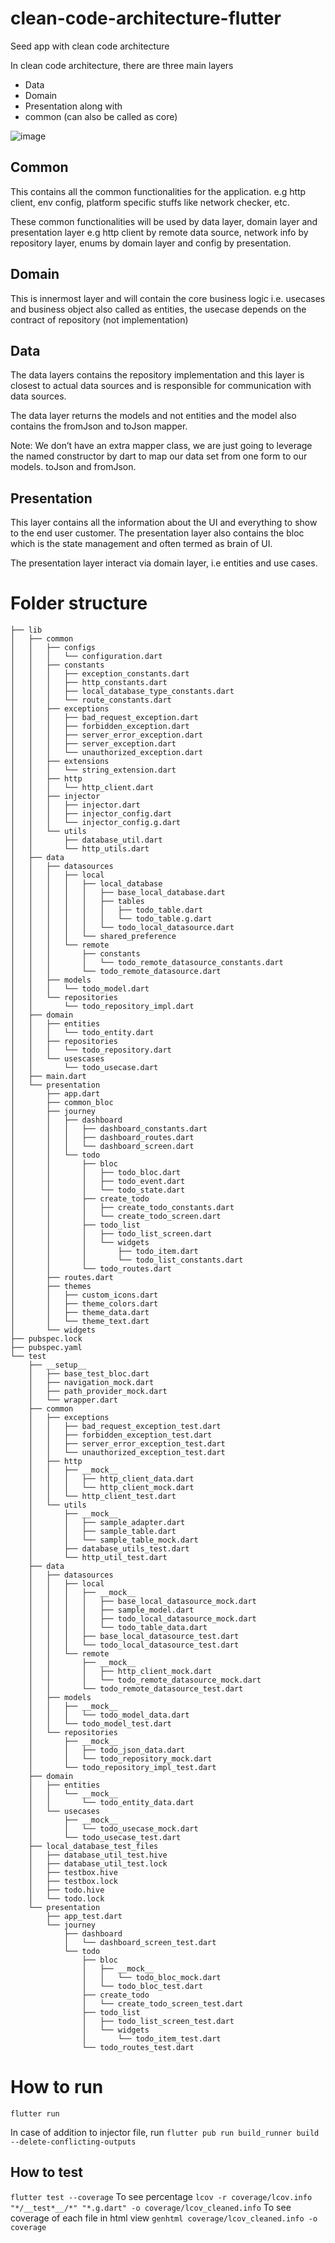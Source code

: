 # clean-code-architecture-flutter

Seed app with clean code architecture

In clean code architecture, there are three main layers

- Data
- Domain
- Presentation
  along with
- common (can also be called as core)

![image](https://user-images.githubusercontent.com/25193983/112195232-b8665d80-8c2f-11eb-83cb-e362b8bff420.png)

## Common

This contains all the common functionalities for the application.
e.g http client, env config, platform specific stuffs like network checker, etc.

These common functionalities will be used by data layer, domain layer and presentation layer
e.g http client by remote data source, network info by repository layer, enums by
domain layer and config by presentation.

## Domain

This is innermost layer and will contain the core business logic i.e. usecases and business object also called as entities, the usecase depends on the contract of repository (not implementation)

## Data

The data layers contains the repository implementation and this layer is closest to actual data sources and is responsible for communication with data sources.

The data layer returns the models and not entities and the model also contains the fromJson and toJson mapper.

Note: We don’t have an extra mapper class, we are just going to leverage the named constructor by dart to map our data set from one form to our models. toJson and fromJson.

## Presentation

This layer contains all the information about the UI and everything to show to the end user customer. The presentation layer also contains the bloc which is the state management and often termed as brain of UI.

The presentation layer interact via domain layer, i.e entities and use cases.

# Folder structure

```
├── lib
│   ├── common
│   │   ├── configs
│   │   │   └── configuration.dart
│   │   ├── constants
│   │   │   ├── exception_constants.dart
│   │   │   ├── http_constants.dart
│   │   │   ├── local_database_type_constants.dart
│   │   │   └── route_constants.dart
│   │   ├── exceptions
│   │   │   ├── bad_request_exception.dart
│   │   │   ├── forbidden_exception.dart
│   │   │   ├── server_error_exception.dart
│   │   │   ├── server_exception.dart
│   │   │   └── unauthorized_exception.dart
│   │   ├── extensions
│   │   │   └── string_extension.dart
│   │   ├── http
│   │   │   └── http_client.dart
│   │   ├── injector
│   │   │   ├── injector.dart
│   │   │   ├── injector_config.dart
│   │   │   └── injector_config.g.dart
│   │   └── utils
│   │       ├── database_util.dart
│   │       └── http_utils.dart
│   ├── data
│   │   ├── datasources
│   │   │   ├── local
│   │   │   │   ├── local_database
│   │   │   │   │   ├── base_local_database.dart
│   │   │   │   │   ├── tables
│   │   │   │   │   │   ├── todo_table.dart
│   │   │   │   │   │   └── todo_table.g.dart
│   │   │   │   │   └── todo_local_datasource.dart
│   │   │   │   └── shared_preference
│   │   │   └── remote
│   │   │       ├── constants
│   │   │       │   └── todo_remote_datasource_constants.dart
│   │   │       └── todo_remote_datasource.dart
│   │   ├── models
│   │   │   └── todo_model.dart
│   │   └── repositories
│   │       └── todo_repository_impl.dart
│   ├── domain
│   │   ├── entities
│   │   │   └── todo_entity.dart
│   │   ├── repositories
│   │   │   └── todo_repository.dart
│   │   └── usescases
│   │       └── todo_usecase.dart
│   ├── main.dart
│   └── presentation
│       ├── app.dart
│       ├── common_bloc
│       ├── journey
│       │   ├── dashboard
│       │   │   ├── dashboard_constants.dart
│       │   │   ├── dashboard_routes.dart
│       │   │   └── dashboard_screen.dart
│       │   └── todo
│       │       ├── bloc
│       │       │   ├── todo_bloc.dart
│       │       │   ├── todo_event.dart
│       │       │   └── todo_state.dart
│       │       ├── create_todo
│       │       │   ├── create_todo_constants.dart
│       │       │   └── create_todo_screen.dart
│       │       ├── todo_list
│       │       │   ├── todo_list_screen.dart
│       │       │   └── widgets
│       │       │       ├── todo_item.dart
│       │       │       └── todo_list_constants.dart
│       │       └── todo_routes.dart
│       ├── routes.dart
│       ├── themes
│       │   ├── custom_icons.dart
│       │   ├── theme_colors.dart
│       │   ├── theme_data.dart
│       │   └── theme_text.dart
│       └── widgets
├── pubspec.lock
├── pubspec.yaml
└── test
    ├── __setup__
    │   ├── base_test_bloc.dart
    │   ├── navigation_mock.dart
    │   ├── path_provider_mock.dart
    │   └── wrapper.dart
    ├── common
    │   ├── exceptions
    │   │   ├── bad_request_exception_test.dart
    │   │   ├── forbidden_exception_test.dart
    │   │   ├── server_error_exception_test.dart
    │   │   └── unauthorized_exception_test.dart
    │   ├── http
    │   │   ├── __mock__
    │   │   │   ├── http_client_data.dart
    │   │   │   └── http_client_mock.dart
    │   │   └── http_client_test.dart
    │   └── utils
    │       ├── __mock__
    │       │   ├── sample_adapter.dart
    │       │   ├── sample_table.dart
    │       │   └── sample_table_mock.dart
    │       ├── database_utils_test.dart
    │       └── http_util_test.dart
    ├── data
    │   ├── datasources
    │   │   ├── local
    │   │   │   ├── __mock__
    │   │   │   │   ├── base_local_datasource_mock.dart
    │   │   │   │   ├── sample_model.dart
    │   │   │   │   ├── todo_local_datasource_mock.dart
    │   │   │   │   └── todo_table_data.dart
    │   │   │   ├── base_local_datasource_test.dart
    │   │   │   └── todo_local_datasource_test.dart
    │   │   └── remote
    │   │       ├── __mock__
    │   │       │   ├── http_client_mock.dart
    │   │       │   └── todo_remote_datasource_mock.dart
    │   │       └── todo_remote_datasource_test.dart
    │   ├── models
    │   │   ├── __mock__
    │   │   │   └── todo_model_data.dart
    │   │   └── todo_model_test.dart
    │   └── repositories
    │       ├── __mock__
    │       │   ├── todo_json_data.dart
    │       │   └── todo_repository_mock.dart
    │       └── todo_repository_impl_test.dart
    ├── domain
    │   ├── entities
    │   │   └── __mock__
    │   │       └── todo_entity_data.dart
    │   └── usecases
    │       ├── __mock__
    │       │   └── todo_usecase_mock.dart
    │       └── todo_usecase_test.dart
    ├── local_database_test_files
    │   ├── database_util_test.hive
    │   ├── database_util_test.lock
    │   ├── testbox.hive
    │   ├── testbox.lock
    │   ├── todo.hive
    │   └── todo.lock
    └── presentation
        ├── app_test.dart
        └── journey
            ├── dashboard
            │   └── dashboard_screen_test.dart
            └── todo
                ├── bloc
                │   ├── __mock__
                │   │   └── todo_bloc_mock.dart
                │   └── todo_bloc_test.dart
                ├── create_todo
                │   └── create_todo_screen_test.dart
                ├── todo_list
                │   ├── todo_list_screen_test.dart
                │   └── widgets
                │       └── todo_item_test.dart
                └── todo_routes_test.dart

```

# How to run

`flutter run`

In case of addition to injector file,
run `flutter pub run build_runner build --delete-conflicting-outputs`

## How to test

`flutter test --coverage`
To see percentage
`lcov -r coverage/lcov.info "*/__test*__/*" "*.g.dart" -o coverage/lcov_cleaned.info`
To see coverage of each file in html view
`genhtml coverage/lcov_cleaned.info -o coverage`